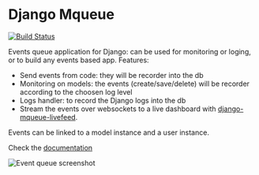 # Django Mqueue

[![Build Status](https://travis-ci.org/synw/django-mqueue.svg?branch=master)](https://travis-ci.org/synw/django-mqueue)

Events queue application for Django: can be used for monitoring or loging, or to build any events based app.
Features:

- Send events from code: they will be recorder into the db
- Monitoring on models: the events (create/save/delete) will be recorder according to the choosen log level
- Logs handler: to record the Django logs into the db
- Stream the events over websockets to a live dashboard 
with [django-mqueue-livefeed](https://github.com/synw/django-mqueue-livefeed).

Events can be linked to a model instance and a user instance.

Check the [documentation](http://django-mqueue.readthedocs.org/en/latest/)

![Event queue screenshot](https://raw.github.com/synw/django-mqueue/master/docs/img/events_list.png)
 